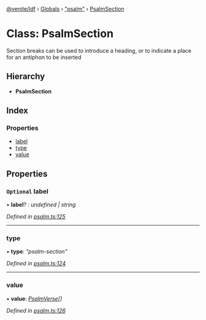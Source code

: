 [@venite/ldf](../README.md) › [Globals](../globals.md) › ["psalm"](../modules/_psalm_.md) › [PsalmSection](_psalm_.psalmsection.md)

# Class: PsalmSection

Section breaks can be used to introduce a heading, or to indicate a place for an antiphon to be inserted

## Hierarchy

* **PsalmSection**

## Index

### Properties

* [label](_psalm_.psalmsection.md#optional-label)
* [type](_psalm_.psalmsection.md#type)
* [value](_psalm_.psalmsection.md#value)

## Properties

### `Optional` label

• **label**? : *undefined | string*

*Defined in [psalm.ts:125](https://github.com/gbj/venite/blob/87a9139/ldf/src/psalm.ts#L125)*

___

###  type

• **type**: *"psalm-section"*

*Defined in [psalm.ts:124](https://github.com/gbj/venite/blob/87a9139/ldf/src/psalm.ts#L124)*

___

###  value

• **value**: *[PsalmVerse](_psalm_.psalmverse.md)[]*

*Defined in [psalm.ts:126](https://github.com/gbj/venite/blob/87a9139/ldf/src/psalm.ts#L126)*
